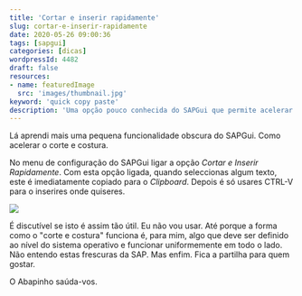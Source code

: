 ```yaml
---
title: 'Cortar e inserir rapidamente'
slug: cortar-e-inserir-rapidamente
date: 2020-05-26 09:00:36
tags: [sapgui]
categories: [dicas]
wordpressId: 4482
draft: false
resources:
- name: featuredImage
  src: 'images/thumbnail.jpg'
keyword: 'quick copy paste'
description: 'Uma opção pouco conhecida do SAPGui que permite acelerar o corte&costura de texto, guardando de imediato no Clipboard qualquer texto seleccionado.'
---
```

Lá aprendi mais uma pequena funcionalidade obscura do SAPGui. Como acelerar o corte e costura.

<!--more-->

No menu de configuração do SAPGui ligar a opção _Cortar e Inserir Rapidamente_. Com esta opção ligada, quando seleccionas algum texto, este é imediatamente copiado para o _Clipboard_. Depois é só usares CTRL-V para o inserires onde quiseres.

[![][1]][1]

É discutível se isto é assim tão útil. Eu não vou usar. Até porque a forma como o "corte e costura" funciona é, para mim, algo que deve ser definido ao nível do sistema operativo e funcionar uniformemente em todo o lado. Não entendo estas frescuras da SAP. Mas enfim. Fica a partilha para quem gostar.

O Abapinho saúda-vos.

   [1]: images/quick_copy_paste.jpg

